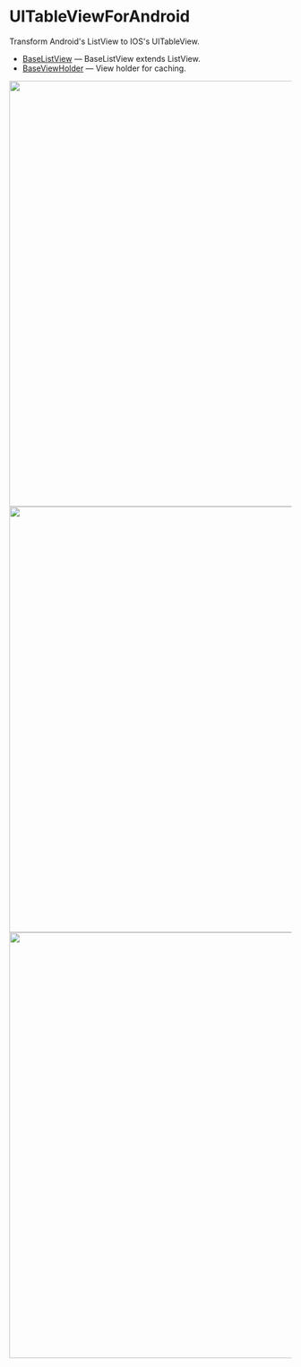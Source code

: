 # UITableViewForAndroid
Transform Android's ListView to IOS's  UITableView. 

* [BaseListView](https://github.com/HeterPu/UITableViewForAndroid) — BaseListView extends ListView.
* [BaseViewHolder](https://github.com/HeterPu/UITableViewForAndroid) — View holder for caching.

<img src="https://raw.com/HeterPu/UITableViewForAndroid/master/screenshot/picture1.png" width="760"><br/>
<img src="https://raw.com/HeterPu/UITableViewForAndroid/master/screenshot/picture2.png" width="760"><br/>
<img src="https://raw.com/HeterPu/UITableViewForAndroid/master/screenshot/picture3.png" width="760"><br/>


